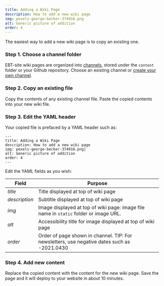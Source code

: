```yaml
---
title: Adding a Wiki Page
description: How to add a new wiki page
img: pexels-george-becker-374916.png
alt: Generic picture of addition
order: 4
---
```

The easiest way to add a new wiki page is to copy an existing one.

### Step 1. Choose a channel folder
EBT-site wiki pages are organized into 
[channels](https://sc-voice.github.io/ebt-site/author/linux-channels),
stored under the `content` folder or your Github repository.
Choose an existing channel or 
[create your own channel](https://sc-voice.github.io/ebt-site/author/linux-channels).

### Step 2. Copy an existing file
Copy the contents of any existing channel file.
Paste the copied contents into your new wiki file.

### Step 3. Edit the YAML header
Your copied file is prefaced by a YAML header such as:

```
---
title: Adding a Wiki Page
description: How to add a new wiki page
img: pexels-george-becker-374916.png│
alt: Generic picture of addition
order: 4
---
```

Edit the YAML fields as you wish:

| Field | Purpose |
| ---- | ---- |
| *title* | Title displayed at top of wiki page
| *description* | Subtitle displayed at top of wiki page
| *img* | Image displayed at top of wiki page: image file name in `static` folder or image URL. 
| *alt* | Accessibility title for image displayed at top of wiki page
| *order* | Order of page shown in channel. TIP: For newsletters, use negative dates such as -2021.0430

### Step 4. Add new content
Replace the copied content with the content for the new wiki page.
Save the page and it will deploy to your website in about 10 minutes.


